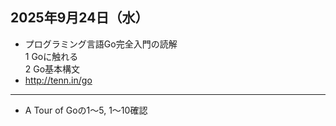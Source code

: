 ## 2025年9月24日（水）

- プログラミング言語Go完全入門の読解  
1 Goに触れる  
2 Go基本構文
- http://tenn.in/go
---
- A Tour of Goの1〜5, 1〜10確認
